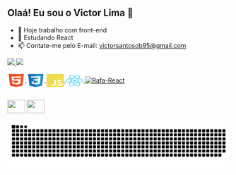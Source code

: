 ## Olaá! Eu sou o Victor Lima 👋

- 🔭 Hoje trabalho com front-end
- 🌱 Estudando React
- 📫 Contate-me pelo E-mail: victorsantosob95@gmail.com

<div>
  <a href="https://www.linkedin.com/in/victor-lima-a058741a3/">
  <img height="180em" src="https://github-readme-stats.vercel.app/api?username=Victor-Santos33&show_icons=true&theme=dracula&include_all_commits=true&count_private=true"/>
  <img height="180em" src="https://github-readme-stats.vercel.app/api/top-langs/?username=Victor-Santos33&layout=compact&langs_count=7&theme=dracula"/>
</div>
  
<div style="display: inline_block"><br>
  <img align="center" alt="Rafa-HTML" height="30" width="40" src="https://raw.githubusercontent.com/devicons/devicon/master/icons/html5/html5-original.svg">
  <img align="center" alt="Rafa-CSS" height="30" width="40" src="https://raw.githubusercontent.com/devicons/devicon/master/icons/css3/css3-original.svg">
  <img align="center" alt="Rafa-Js" height="30" width="40" src="https://raw.githubusercontent.com/devicons/devicon/master/icons/javascript/javascript-plain.svg">
  <img align="center" alt="Rafa-React" height="30" width="40" src="https://raw.githubusercontent.com/devicons/devicon/master/icons/react/react-original.svg">
  <img align="center" alt="Rafa-React" height="30" width="40" src="https://icongr.am/devicon/photoshop-plain.svg?size=128&color=a411e8">
</div>

  ##
  
<div>
  <a href = "mailto:victorsantosob95@gmail.com"><img height="30" width="40" src="https://img.shields.io/badge/-Gmail-%23333?style=for-the-badge&logo=gmail&logoColor=red" target="_blank"></a>
  <a href="https://www.linkedin.com/in/victor-lima-a058741a3/" target="_blank"> <img height="30" width="40" src="https://img.shields.io/badge/-LinkedIn-%230077B5?style=for-the-     badge&logo=linkedin&logoColor=white" target="_blank"></a>
  
  ![Snake animation](https://github.com/Victor-Santos33/Victor-Santos33/blob/output/github-contribution-grid-snake.svg)
  
</div>
